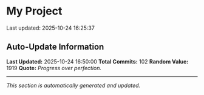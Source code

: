 # My Project


Last updated: 2025-10-24 16:25:37






































































































## Auto-Update Information

**Last Updated:** 2025-10-24 16:50:00
**Total Commits:** 102
**Random Value:** 1919
**Quote:** _Progress over perfection._

---
_This section is automatically generated and updated._